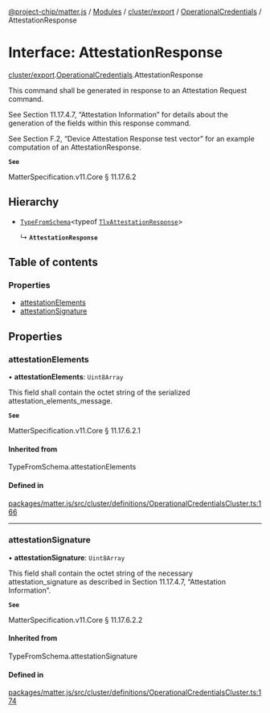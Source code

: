 [@project-chip/matter.js](../README.md) / [Modules](../modules.md) / [cluster/export](../modules/cluster_export.md) / [OperationalCredentials](../modules/cluster_export.OperationalCredentials.md) / AttestationResponse

# Interface: AttestationResponse

[cluster/export](../modules/cluster_export.md).[OperationalCredentials](../modules/cluster_export.OperationalCredentials.md).AttestationResponse

This command shall be generated in response to an Attestation Request command.

See Section 11.17.4.7, “Attestation Information” for details about the generation of the fields within this
response command.

See Section F.2, “Device Attestation Response test vector” for an example computation of an AttestationResponse.

**`See`**

MatterSpecification.v11.Core § 11.17.6.2

## Hierarchy

- [`TypeFromSchema`](../modules/tlv_export.md#typefromschema)\<typeof [`TlvAttestationResponse`](../modules/cluster_export.OperationalCredentials.md#tlvattestationresponse)\>

  ↳ **`AttestationResponse`**

## Table of contents

### Properties

- [attestationElements](cluster_export.OperationalCredentials.AttestationResponse.md#attestationelements)
- [attestationSignature](cluster_export.OperationalCredentials.AttestationResponse.md#attestationsignature)

## Properties

### attestationElements

• **attestationElements**: `Uint8Array`

This field shall contain the octet string of the serialized attestation_elements_message.

**`See`**

MatterSpecification.v11.Core § 11.17.6.2.1

#### Inherited from

TypeFromSchema.attestationElements

#### Defined in

[packages/matter.js/src/cluster/definitions/OperationalCredentialsCluster.ts:166](https://github.com/project-chip/matter.js/blob/558e12c94a201592c28c7bc0743705360b3e5ca6/packages/matter.js/src/cluster/definitions/OperationalCredentialsCluster.ts#L166)

___

### attestationSignature

• **attestationSignature**: `Uint8Array`

This field shall contain the octet string of the necessary attestation_signature as described in Section
11.17.4.7, “Attestation Information”.

**`See`**

MatterSpecification.v11.Core § 11.17.6.2.2

#### Inherited from

TypeFromSchema.attestationSignature

#### Defined in

[packages/matter.js/src/cluster/definitions/OperationalCredentialsCluster.ts:174](https://github.com/project-chip/matter.js/blob/558e12c94a201592c28c7bc0743705360b3e5ca6/packages/matter.js/src/cluster/definitions/OperationalCredentialsCluster.ts#L174)
